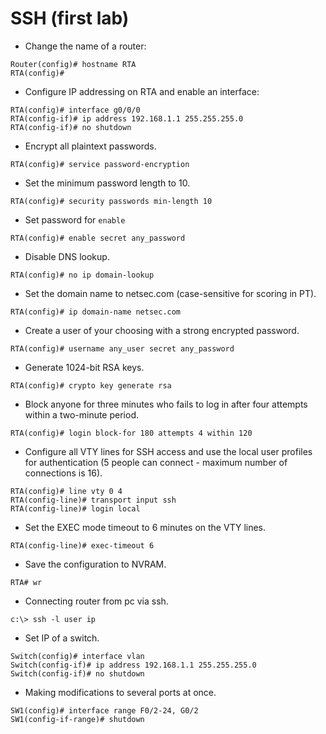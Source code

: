 # SSH (first lab)
- Change the name of a router: 
```
Router(config)# hostname RTA
RTA(config)#
```
- Configure IP addressing on RTA and enable an interface:
```
RTA(config)# interface g0/0/0 
RTA(config-if)# ip address 192.168.1.1 255.255.255.0
RTA(config-if)# no shutdown
```
- Encrypt all plaintext passwords.
```
RTA(config)# service password-encryption
```
-   Set the minimum password length to 10.
```
RTA(config)# security passwords min-length 10
```
- Set password for `enable`
```
RTA(config)# enable secret any_password
```
- Disable DNS lookup.
```
RTA(config)# no ip domain-lookup
```
- Set the domain name to netsec.com (case-sensitive for scoring in PT).
```
RTA(config)# ip domain-name netsec.com
```
-   Create a user of your choosing with a strong encrypted password.
```
RTA(config)# username any_user secret any_password
```
- Generate 1024-bit RSA keys.
```
RTA(config)# crypto key generate rsa
```
-  Block anyone for three minutes who fails to log in after four attempts within a two-minute period.
```
RTA(config)# login block-for 180 attempts 4 within 120
```
- Configure all VTY lines for SSH access and use the local user profiles for authentication (5 people can connect - maximum number of connections is 16).
```
RTA(config)# line vty 0 4
RTA(config-line)# transport input ssh
RTA(config-line)# login local
```
- Set the EXEC mode timeout to 6 minutes on the VTY lines.
```
RTA(config-line)# exec-timeout 6
```
- Save the configuration to NVRAM.
```
RTA# wr
```
- Connecting router from pc via ssh.
```
c:\> ssh -l user ip
```
- Set IP of a switch.
```
Switch(config)# interface vlan
Switch(config-if)# ip address 192.168.1.1 255.255.255.0
Switch(config-if)# no shutdown
```
- Making modifications to several ports at once.
```
SW1(config)# interface range F0/2-24, G0/2
SW1(config-if-range)# shutdown 
```

